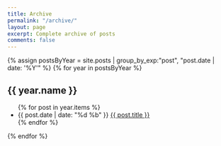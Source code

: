 ```yaml
---
title: Archive
permalink: "/archive/"
layout: page
excerpt: Complete archive of posts
comments: false
---
```


{% assign postsByYear = site.posts | group_by_exp:"post", "post.date | date: '%Y'" %}
{% for year in postsByYear %}
  <h2>{{ year.name }}</h2>
  <ul>
    {% for post in year.items %}
      <li>
        <span class="post-date">{{ post.date | date: "%d %b" }}</span>
        <a href="{{ post.url | relative_url }}">{{ post.title }}</a>
      </li>
    {% endfor %}
  </ul>
{% endfor %}